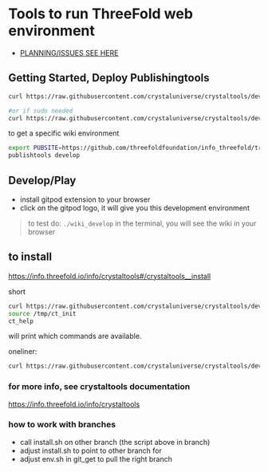 # Tools to run ThreeFold web environment

- [PLANNING/ISSUES SEE HERE](https://circles.threefold.me/project/despiegk-product_publisher/issues)


## Getting Started, Deploy Publishingtools

```bash
curl https://raw.githubusercontent.com/crystaluniverse/crystaltools/development/install2.sh | bash

#or if sudo needed
curl https://raw.githubusercontent.com/crystaluniverse/crystaltools/development/install2.sh | sudo bash
```

to get a specific wiki environment

```bash
export PUBSITE=https://github.com/threefoldfoundation/info_threefold/tree/development/wiki_config
publishtools develop
```


## Develop/Play

- install gitpod extension to your browser
- click on the gitpod logo, it will give you this development environment

> to test do: ```./wiki_develop``` in the terminal, you will see the wiki in your browser

## to install

https://info.threefold.io/info/crystaltools#/crystaltools__install

short

```bash
curl https://raw.githubusercontent.com/crystaluniverse/crystaltools/development/scripts/ct_init > /tmp/ct_init
source /tmp/ct_init
ct_help
```

will print which commands are available.

oneliner:

```bash
curl https://raw.githubusercontent.com/crystaluniverse/crystaltools/development/scripts/ct_init > /tmp/ct_init && source /tmp/ct_init && ct_help
```



### for more info, see crystaltools documentation

https://info.threefold.io/info/crystaltools



### how to work with branches

- call install.sh on other branch (the script above in branch)
- adjust install.sh to point to other branch for 
- adjust env.sh in git_get to pull the right branch
